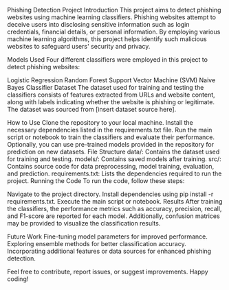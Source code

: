 Phishing Detection Project
Introduction
This project aims to detect phishing websites using machine learning classifiers. Phishing websites attempt to deceive users into disclosing sensitive information such as login credentials, financial details, or personal information. By employing various machine learning algorithms, this project helps identify such malicious websites to safeguard users' security and privacy.

Models Used
Four different classifiers were employed in this project to detect phishing websites:

Logistic Regression
Random Forest
Support Vector Machine (SVM)
Naive Bayes Classifier
Dataset
The dataset used for training and testing the classifiers consists of features extracted from URLs and website content, along with labels indicating whether the website is phishing or legitimate. The dataset was sourced from [insert dataset source here].

How to Use
Clone the repository to your local machine.
Install the necessary dependencies listed in the requirements.txt file.
Run the main script or notebook to train the classifiers and evaluate their performance.
Optionally, you can use pre-trained models provided in the repository for prediction on new datasets.
File Structure
data/: Contains the dataset used for training and testing.
models/: Contains saved models after training.
src/: Contains source code for data preprocessing, model training, evaluation, and prediction.
requirements.txt: Lists the dependencies required to run the project.
Running the Code
To run the code, follow these steps:

Navigate to the project directory.
Install dependencies using pip install -r requirements.txt.
Execute the main script or notebook.
Results
After training the classifiers, the performance metrics such as accuracy, precision, recall, and F1-score are reported for each model. Additionally, confusion matrices may be provided to visualize the classification results.

Future Work
Fine-tuning model parameters for improved performance.
Exploring ensemble methods for better classification accuracy.
Incorporating additional features or data sources for enhanced phishing detection.

Feel free to contribute, report issues, or suggest improvements. Happy coding!
